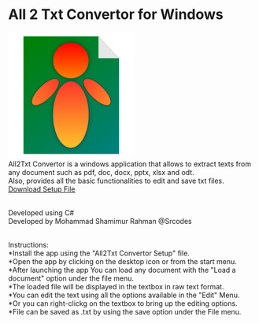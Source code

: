 # All 2 Txt Convertor for Windows
![alt text](https://github.com/shamimurrahman19/All2Txt_Convertor/blob/master/All%202%20Txt%20Convertor%20Logo.png)<br>
All2Txt Convertor is a windows application that allows to extract texts from any document such as pdf, doc, docx, pptx, xlsx and odt.<br>
Also, provides all the basic functionalities to edit and save txt files.<br>
[Download Setup File](https://raw.githubusercontent.com/shamimurrahman19/All2Txt_Convertor/master/All%202%20Txt%20Convertor%20Setup.exe)
<br><br>

Developed using C#<br>
Developed by Mohammad Shamimur Rahman @Srcodes<br><br>

Instructions:<br>
*Install the app using the "All2Txt Convertor Setup" file.<br>
*Open the app by clicking on the desktop icon or from the start menu.<br>
*After launching the app You can load any document with the "Load a document" option under the file menu.<br>
*The loaded file will be displayed in the textbox in raw text format.<br>
*You can edit the text using all the options available in the "Edit" Menu.<br>
*Or you can right-clickg on the textbox to bring up the editing options.<br>
*File can be saved as .txt by using the save option under the File menu.<br>
